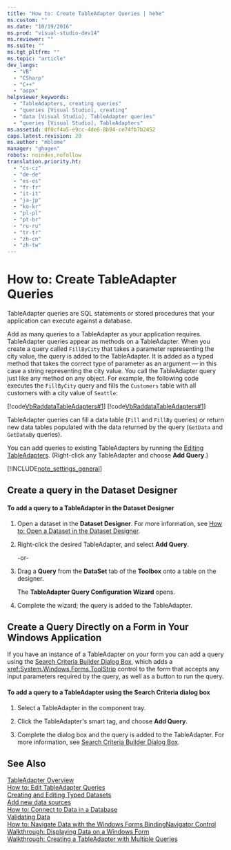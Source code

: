 ```yaml
---
title: "How to: Create TableAdapter Queries | hehe"
ms.custom: ""
ms.date: "10/19/2016"
ms.prod: "visual-studio-dev14"
ms.reviewer: ""
ms.suite: ""
ms.tgt_pltfrm: ""
ms.topic: "article"
dev_langs: 
  - "VB"
  - "CSharp"
  - "C++"
  - "aspx"
helpviewer_keywords: 
  - "TableAdapters, creating queries"
  - "queries [Visual Studio], creating"
  - "data [Visual Studio], TableAdapter queries"
  - "queries [Visual Studio], TableAdapters"
ms.assetid: df0cf4a5-e9cc-4de6-8b94-ce74fb7b2452
caps.latest.revision: 20
ms.author: "mblome"
manager: "ghogen"
robots: noindex,nofollow
translation.priority.ht: 
  - "cs-cz"
  - "de-de"
  - "es-es"
  - "fr-fr"
  - "it-it"
  - "ja-jp"
  - "ko-kr"
  - "pl-pl"
  - "pt-br"
  - "ru-ru"
  - "tr-tr"
  - "zh-cn"
  - "zh-tw"
---
```

# How to: Create TableAdapter Queries
TableAdapter queries are SQL statements or stored procedures that your application can execute against a database.  
  
 Add as many queries to a TableAdapter as your application requires. TableAdapter queries appear as methods on a TableAdapter. When you create a query called `FillByCity` that takes a parameter representing the city value, the query is added to the TableAdapter. It is added as a typed method that takes the correct type of parameter as an argument — in this case a string representing the city value. You call the TableAdapter query just like any method on any object. For example, the following code executes the `FillByCity` query and fills the `Customers` table with all customers with a city value of `Seattle`:  
  
 [!code[VbRaddataTableAdapters#1](../data-tools/codesnippet/VisualBasic/how-to--create-tableadapter-queries_1.vb)]
[!code[VbRaddataTableAdapters#1](../data-tools/codesnippet/CSharp/how-to--create-tableadapter-queries_1.cs)]  
  
 TableAdapter queries can fill a data table (`Fill` and `FillBy` queries) or return new data tables populated with the data returned by the query (`GetData` and `GetDataBy` queries).  
  
 You can add queries to existing TableAdapters by running the [Editing TableAdapters](../data-tools/editing-tableadapters.md). (Right-click any TableAdapter and choose **Add Query**.)  
  
 [!INCLUDE[note_settings_general](../data-tools/includes/note_settings_general_md.md)]  
  
## Create a query in the Dataset Designer  
  
#### To add a query to a TableAdapter in the Dataset Designer  
  
1.  Open a dataset in the **Dataset Designer**. For more information, see [How to: Open a Dataset in the Dataset Designer](../Topic/How%20to:%20Open%20a%20Dataset%20in%20the%20Dataset%20Designer.md).  
  
2.  Right-click the desired TableAdapter, and select **Add Query**.  
  
     -or-  
  
3.  Drag a **Query** from the **DataSet** tab of the **Toolbox** onto a table on the designer.  
  
     The **TableAdapter Query Configuration Wizard** opens.  
  
4.  Complete the wizard; the query is added to the TableAdapter.  
  
## Create a Query Directly on a Form in Your Windows Application  
 If you have an instance of a TableAdapter on your form you can add a query using the [Search Criteria Builder Dialog Box](../Topic/Search%20Criteria%20Builder%20Dialog%20Box.md), which adds a <xref:System.Windows.Forms.ToolStrip> control to the form that accepts any input parameters required by the query, as well as a button to run the query.  
  
#### To add a query to a TableAdapter using the Search Criteria dialog box  
  
1.  Select a TableAdapter in the component tray.  
  
2.  Click the TableAdapter's smart tag, and choose **Add Query**.  
  
3.  Complete the dialog box and the query is added to the TableAdapter. For more information, see [Search Criteria Builder Dialog Box](../Topic/Search%20Criteria%20Builder%20Dialog%20Box.md).  
  
## See Also  
 [TableAdapter Overview](../data-tools/tableadapter-overview.md)   
 [How to: Edit TableAdapter Queries](../data-tools/how-to--edit-tableadapter-queries.md)   
 [Creating and Editing Typed Datasets](../data-tools/creating-and-editing-typed-datasets.md)   
 [Add new data sources](../data-tools/add-new-data-sources.md)   
 [How to: Connect to Data in a Database](../data-tools/how-to--connect-to-data-in-a-database.md)   
 [Validating Data](../Topic/Validating%20Data.md)   
 [How to: Navigate Data with the Windows Forms BindingNavigator Control](../Topic/How%20to:%20Navigate%20Data%20with%20the%20Windows%20Forms%20BindingNavigator%20Control.md)   
 [Walkthrough: Displaying Data on a Windows Form](../data-tools/walkthrough--displaying-data-on-a-windows-form.md)   
 [Walkthrough: Creating a TableAdapter with Multiple Queries](../data-tools/walkthrough--creating-a-tableadapter-with-multiple-queries.md)